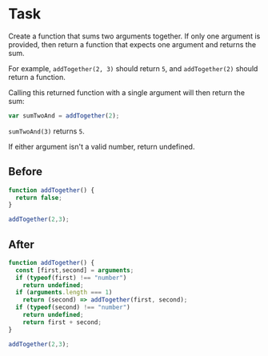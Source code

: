 # Task 

Create a function that sums two arguments together. If only one argument is provided, then return a function that expects one argument and returns the sum.

For example, `addTogether(2, 3)` should return `5`, and `addTogether(2)` should return a function.

Calling this returned function with a single argument will then return the sum:
```javascript
var sumTwoAnd = addTogether(2);
```
`sumTwoAnd(3)` returns `5`.

If either argument isn't a valid number, return undefined.

## Before

```javascript
function addTogether() {
  return false;
}

addTogether(2,3);
```

## After

```javascript
function addTogether() {
  const [first,second] = arguments; 
  if (typeof(first) !== "number")
    return undefined; 
  if (arguments.length === 1)
    return (second) => addTogether(first, second);
  if (typeof(second) !== "number")
    return undefined;
    return first + second;
}

addTogether(2,3);
```
